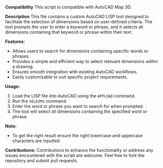 **Compatibility**
This script is compatible with AutoCAD Map 3D.

**Description**
This file contains a custom AutoCAD LISP tool designed to facilitate the selection of dimensions based on user-defined criteria. The tool prompts the user to enter a keyword or phrase, and it selects all dimensions containing that keyword or phrase within their text.

**Features:**
- Allows users to search for dimensions containing specific words or phrases.
- Provides a simple and efficient way to select relevant dimensions within a drawing.
- Ensures smooth integration with existing AutoCAD workflows.
- Easily customizable to suit specific project requirements.

**Usage:**
1. Load the LISP file into AutoCAD using the `APPLOAD` command.
2. Run the `SELDIMS` command.
3. Enter the word or phrase you want to search for when prompted.
4. The tool will select all dimensions containing the specified word or phrase.

**Note:** 
- To get the right result ensure the right lowercase and uppercase characters are inputted

**Contributions:**
Contributions to enhance the functionality or address any issues encountered with the script are welcome. Feel free to fork the repository and submit pull requests.